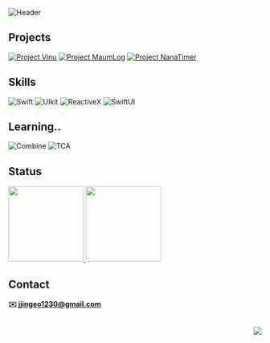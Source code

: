 <!-- 헤더 -->
![Header](https://capsule-render.vercel.app/api?type=soft&color=0:d09ac4,100:9b7ec3&height=90&section=header&text=Jeonguk's%20iOS&fontColor=ffffff&fontSize=30&fontAlign=14)

## Projects
[![Project Vinu](https://github-readme-stats.vercel.app/api/pin/?username=JU98965&repo=Vinu&theme=buefy)](https://github.com/JU98965/Vinu.git)
[![Project MaumLog](https://github-readme-stats.vercel.app/api/pin/?username=JU98965&repo=MaumLog&theme=buefy)](https://github.com/JU98965/MaumLog.git)
[![Project NanaTimer](https://github-readme-stats.vercel.app/api/pin/?username=JU98965&repo=NanaTimer&theme=buefy)](https://github.com/JU98965/NanaTimer.git)

## Skills
<!-- https://img.shields.io/badge/이름-색상코드?style=flat-square&logo=로고명&logoColor=로고색 -->
![Swift](https://img.shields.io/badge/Swift-FA7343?style=for-the-badge&logo=swift&logoColor=white)
![UIkit](https://img.shields.io/badge/UIKit-000000?style=for-the-badge&logo=apple&logoColor=white)
![ReactiveX](https://img.shields.io/badge/ReactiveX-B7178C?style=for-the-badge&logo=ReactiveX&logoColor=white)
![SwiftUI](https://img.shields.io/badge/SwiftUI-000000?style=for-the-badge&logo=swift&logoColor=21a2fc)

## Learning..
![Combine](https://img.shields.io/badge/Combine-000000?style=for-the-badge&logo=apple&logoColor=white)
![TCA](https://img.shields.io/badge/TCA-000000?style=for-the-badge&logo=apple&logoColor=white)

## Status
<a href="https://github.com/anuraghazra/github-readme-stats">
  <img src="https://github-readme-stats.vercel.app/api/top-langs/?username=JU98965&layout=compact&theme=buefy" height="150"/>
</a>
<a href="https://github.com/anuraghazra/github-readme-stats">
  <img src="https://github-readme-stats.vercel.app/api?username=JU98965&show_icons=true&hide=contribs,prs&cache_seconds=86400&theme=buefy" height="150"/>
</a>

## Contact
**✉️ jjingeo1230@gmail.com**

<br/>

<!-- 프로필 조회수 카운터 -->
<img align="right" src="https://komarev.com/ghpvc/?username=JU98965&color=b88ec3&style=for-the-badge"/>
